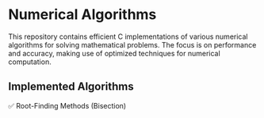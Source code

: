 # Numerical Algorithms

This repository contains efficient C implementations of various numerical algorithms for solving mathematical problems. The focus is on performance and accuracy, making use of optimized techniques for numerical computation.

## Implemented Algorithms

✅ Root-Finding Methods (Bisection)

